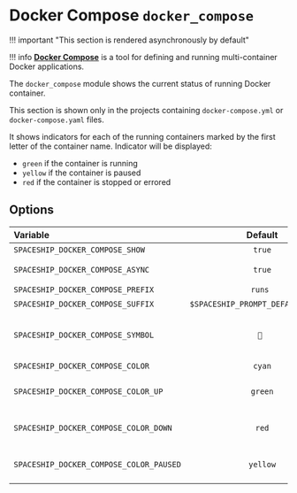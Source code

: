 # Docker Compose `docker_compose`

!!! important "This section is rendered asynchronously by default"

!!! info
    [**Docker Compose**](https://docs.docker.com/compose/) is a tool for defining and running multi-container Docker applications.

The `docker_compose` module shows the current status of running Docker container.

This section is shown only in the projects containing `docker-compose.yml` or `docker-compose.yaml` files.

It shows indicators for each of the running containers marked by the first letter of the container name. Indicator will be displayed:

* `green` if the container is running
* `yellow` if the container is paused
* `red` if the container is stopped or errored

## Options

| Variable                                |              Default               | Meaning                             |
| :-------------------------------------- | :--------------------------------: | ----------------------------------- |
| `SPACESHIP_DOCKER_COMPOSE_SHOW`         |               `true`               | Show section                        |
| `SPACESHIP_DOCKER_COMPOSE_ASYNC`        |              `true`                | Render section asynchronously       |
| `SPACESHIP_DOCKER_COMPOSE_PREFIX`       |               `runs `              | Section's prefix                    |
| `SPACESHIP_DOCKER_COMPOSE_SUFFIX`       | `$SPACESHIP_PROMPT_DEFAULT_SUFFIX` | Section's suffix                    |
| `SPACESHIP_DOCKER_COMPOSE_SYMBOL`       |               `🐙 `                | Symbol displayed before the section |
| `SPACESHIP_DOCKER_COMPOSE_COLOR`        |               `cyan`               | Section's color                     |
| `SPACESHIP_DOCKER_COMPOSE_COLOR_UP`     |               `green`              | Color for running containers        |
| `SPACESHIP_DOCKER_COMPOSE_COLOR_DOWN`   |               `red`                | Color for stopped containers        |
| `SPACESHIP_DOCKER_COMPOSE_COLOR_PAUSED` |               `yellow`             | Color for paused containers         |
